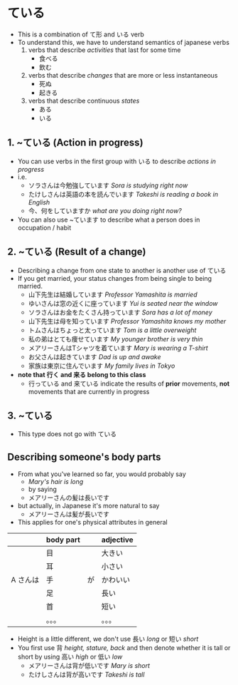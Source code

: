 # ている
* This is a combination of て形 and いる verb
* To understand this, we have to understand semantics of japanese verbs
	1. verbs that describe *activities* that last for some time
		* 食べる
		* 飲む
	2.  verbs that describe *changes* that are more or less instantaneous
		* 死ぬ
		* 起きる
	3. verbs that describe continuous *states*
		* ある
		* いる
## 1. ~ている (Action in progress)
* You can use verbs in the first group with いる to describe *actions in progress*
* i.e.
	* ソラさんは今勉強しています *Sora is studying right now*
	* たけしさんは英語の本を読んでいます *Takeshi is reading a book in English*
	* 今、何をしていますか *what are you doing right now?*
* You can also use ~ています to describe what a person does in occupation / habit
## 2. ~ている (Result of a change)
* Describing a change from one state to another is another use of ている
* If you get married, your status changes from being single to being married.
	* 山下先生は結婚しています *Professor Yamashita is married*
	* ゆいさんは窓の近くに座っています *Yui is seated near the window*
	* ソラさんはお金をたくさん持っています *Sora has a lot of money*
	* 山下先生は母を知っています *Professor Yamashita knows my mother*
	* トムさんはちょっと太っています *Tom is a little overweight*
	* 私の弟はとても痩せています *My younger brother is very thin*
	* メアリーさんはTシャツを着ています *Mary is wearing a T-shirt*
	* お父さんは起きています *Dad is up and awake*
	* 家族は東京に住んでいます *My family lives in Tokyo*
* **note that 行く and 来る belong to this class**
	* 行っている and 来ている indicate the results of **prior** movements, **not** movements that are currently in progress
## 3. ~ている 
* This type does not go with ている
## Describing someone's body parts
* From what you've learned so far, you would probably say
	* *Mary's hair is long*
	* by saying
	* メアリーさんの髪は長いです
* but actually, in Japanese it's more natural to say
	* メアリーさんは髪が長いです
* This applies for one's physical attributes in general

|       | body part |     | adjective |
| ----- | --------- | --- | --------- |
|       | 目         |     | 大きい       |
|       | 耳         |     | 小さい       |
| A さんは | 手         | が   | かわいい      |
|       | 足         |     | 長い        |
|       | 首         |     | 短い        |
|       | 。。。       |     | 。。。       |
* Height is a little different, we don't use 長い *long* or 短い *short*
* You first use 背 *height, stature, back* and then denote whether it is tall or short by using 高い *high* or 低い *low* 
	* メアリーさんは背が低いです *Mary is short*
	* たけしさんは背が高いです *Takeshi is tall*
